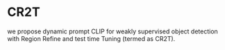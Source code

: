 # CR2T
we propose dynamic prompt CLIP for weakly supervised object detection with Region Refine and test time Tuning (termed as CR2T). 
